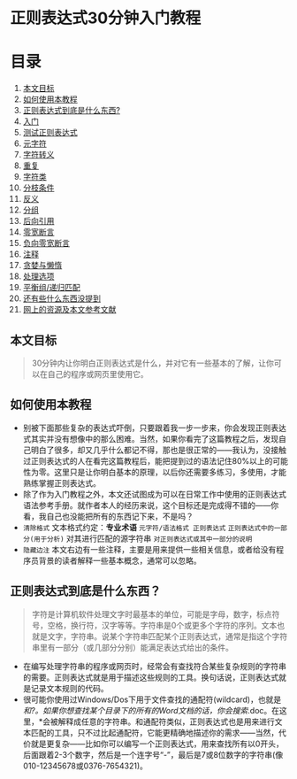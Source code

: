 # 正则表达式30分钟入门教程

# 目录
1. [本文目标](README.md)
2. [如何使用本教程](README.md)
3. [正则表达式到底是什么东西?](README.md)
4. [入门](README.md)
5. [测试正则表达式](testRegularExp.md)
6. [元字符](README.md)
7. [字符转义](README.md)
8. [重复](README.md)
9. [字符类](README.md)
10. [分枝条件](README.md)
11. [反义](README.md)
12. [分组](README.md)
13. [后向引用](README.md)
14. [零宽断言](README.md)
15. [负向零宽断言](README.md)
16. [注释](README.md)
17. [贪婪与懒惰](README.md)
18. [处理选项](README.md)
19. [平衡组/递归匹配](README.md)
20. [还有些什么东西没提到](README.md)
21. [网上的资源及本文参考文献](README.md)

## 本文目标
> 30分钟内让你明白正则表达式是什么，并对它有一些基本的了解，让你可以在自己的程序或网页里使用它。

## 如何使用本教程

* 别被下面那些复杂的表达式吓倒，只要跟着我一步一步来，你会发现正则表达式其实并没有想像中的那么困难。当然，如果你看完了这篇教程之后，发现自己明白了很多，却又几乎什么都记不得，那也是很正常的——我认为，没接触过正则表达式的人在看完这篇教程后，能把提到过的语法记住80%以上的可能性为零。这里只是让你明白基本的原理，以后你还需要多练习，多使用，才能熟练掌握正则表达式。
* 除了作为入门教程之外，本文还试图成为可以在日常工作中使用的正则表达式语法参考手册。就作者本人的经历来说，这个目标还是完成得不错的——你看，我自己也没能把所有的东西记下来，不是吗？
* `清除格式` 文本格式约定：**专业术语** `元字符/语法格式 正则表达式` `正则表达式中的一部分(用于分析)` 对其进行匹配的源字符串 `对正则表达式或其中一部分的说明`
* `隐藏边注` 本文右边有一些注释，主要是用来提供一些相关信息，或者给没有程序员背景的读者解释一些基本概念，通常可以忽略。

## 正则表达式到底是什么东西？
> 字符是计算机软件处理文字时最基本的单位，可能是字母，数字，标点符号，空格，换行符，汉字等等。字符串是0个或更多个字符的序列。文本也就是文字，字符串。说某个字符串匹配某个正则表达式，通常是指这个字符串里有一部分（或几部分分别）能满足表达式给出的条件。

* 在编写处理字符串的程序或网页时，经常会有查找符合某些复杂规则的字符串的需要。正则表达式就是用于描述这些规则的工具。换句话说，正则表达式就是记录文本规则的代码。
* 很可能你使用过Windows/Dos下用于文件查找的通配符(wildcard)，也就是*和?。如果你想查找某个目录下的所有的Word文档的话，你会搜索*.doc。在这里，*会被解释成任意的字符串。和通配符类似，正则表达式也是用来进行文本匹配的工具，只不过比起通配符，它能更精确地描述你的需求——当然，代价就是更复杂——比如你可以编写一个正则表达式，用来查找所有以0开头，后面跟着2-3个数字，然后是一个连字号“-”，最后是7或8位数字的字符串(像010-12345678或0376-7654321)。
